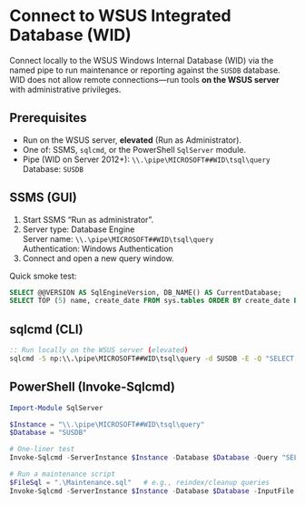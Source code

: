 # Connect to WSUS Integrated Database (WID)

Connect locally to the WSUS Windows Internal Database (WID) via the named pipe to run maintenance or reporting against the `SUSDB` database. WID does not allow remote connections—run tools **on the WSUS server** with administrative privileges.

## Prerequisites
- Run on the WSUS server, **elevated** (Run as Administrator).
- One of: SSMS, `sqlcmd`, or the PowerShell `SqlServer` module.
- Pipe (WID on Server 2012+): `\\.\pipe\MICROSOFT##WID\tsql\query`  
  Database: `SUSDB`

## SSMS (GUI)
1. Start SSMS “Run as administrator”.
2. Server type: Database Engine  
   Server name: `\\.\pipe\MICROSOFT##WID\tsql\query`  
   Authentication: Windows Authentication
3. Connect and open a new query window.

Quick smoke test:
```sql
SELECT @@VERSION AS SqlEngineVersion, DB_NAME() AS CurrentDatabase;
SELECT TOP (5) name, create_date FROM sys.tables ORDER BY create_date DESC;
```
## sqlcmd (CLI)
```bat
:: Run locally on the WSUS server (elevated)
sqlcmd -S np:\\.\pipe\MICROSOFT##WID\tsql\query -d SUSDB -E -Q "SELECT TOP (1) GETDATE() AS ConnectedAt;"
```

## PowerShell (Invoke-Sqlcmd)
```PowerShell
Import-Module SqlServer

$Instance = "\\.\pipe\MICROSOFT##WID\tsql\query"
$Database = "SUSDB"

# One-liner test
Invoke-Sqlcmd -ServerInstance $Instance -Database $Database -Query "SELECT TOP (1) GETDATE() AS ConnectedAt;"

# Run a maintenance script
$FileSql = ".\Maintenance.sql"   # e.g., reindex/cleanup queries
Invoke-Sqlcmd -ServerInstance $Instance -Database $Database -InputFile $FileSql
```
